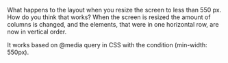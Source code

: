 What happens to the layout when you resize the screen to less than 550 px. How do you think that works?
When the screen is resized the amount of columns is changed, and the elements, that were in one horizontal row, are now in vertical order.

It works based on @media query in CSS with the condition (min-width: 550px).
